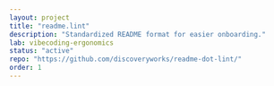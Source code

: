 ```yaml
---
layout: project
title: "readme.lint"
description: "Standardized README format for easier onboarding."
lab: vibecoding-ergonomics
status: "active"
repo: "https://github.com/discoveryworks/readme-dot-lint/"
order: 1
---
```


